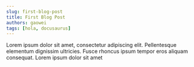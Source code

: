 ```yaml
---
slug: first-blog-post
title: First Blog Post
authors: gaowei
tags: [hola, docusaurus]
---
```

<!-- truncate -->
<!-- truncate -->
Lorem ipsum dolor sit amet, consectetur adipiscing elit. Pellentesque elementum dignissim ultricies. Fusce rhoncus ipsum tempor eros aliquam consequat. Lorem ipsum dolor sit amet

